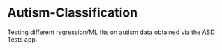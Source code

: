 # Autism-Classification
Testing different regression/ML fits on autism data obtained via the ASD Tests app.
